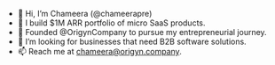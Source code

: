 - 👋 Hi, I’m Chameera (@chameerapre)
- 👀 I build $1M ARR portfolio of micro SaaS products.
- 🌱 Founded @OrigynCompany to pursue my entrepreneurial journey.
- 💞️ I’m looking for businesses that need B2B software solutions.
- 📫 Reach me at chameera@origyn.company.

<!---
chameerapre/chameerapre is a ✨ special ✨ repository because its `README.md` (this file) appears on your GitHub profile.
You can click the Preview link to take a look at your changes.
--->

